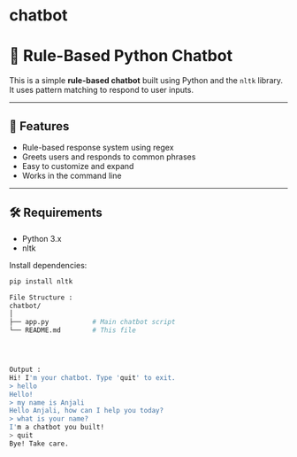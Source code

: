 # chatbot

# 🧠 Rule-Based Python Chatbot

This is a simple **rule-based chatbot** built using Python and the `nltk` library. It uses pattern matching to respond to user inputs.

---

## 🚀 Features

- Rule-based response system using regex
- Greets users and responds to common phrases
- Easy to customize and expand
- Works in the command line

---

## 🛠️ Requirements

- Python 3.x
- nltk

Install dependencies:

```bash
pip install nltk

File Structure :
chatbot/
│
├── app.py           # Main chatbot script
└── README.md        # This file




Output :
Hi! I'm your chatbot. Type 'quit' to exit.
> hello
Hello!
> my name is Anjali
Hello Anjali, how can I help you today?
> what is your name?
I'm a chatbot you built!
> quit
Bye! Take care.
